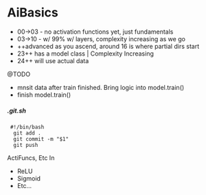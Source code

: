 # AiBasics
* 00->03 - no activation functions yet, just fundamentals
* 03->10 - w/ 99% w/ layers, complexity increasing as we go
* ++advanced as you ascend, around 16 is where partial dirs start
* 23++ has a model class | Complexity Increasing
* 24++ will use actual data





@TODO 
 - mnsit data after train finished. Bring logic into model.train()   
 - finish model.train()




##### .git.sh
```
 #!/bin/bash
  git add .
  git commit -m "$1"
  git push
```

ActiFuncs, Etc  In
* ReLU
* Sigmoid
* Etc...

